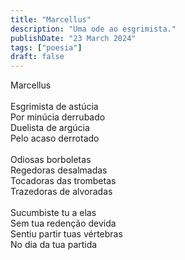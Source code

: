 ```yaml
---
title: "Marcellus"
description: "Uma ode ao esgrimista."
publishDate: "23 March 2024"
tags: ["poesia"]
draft: false
---
```


Marcellus<br>
<br>
Esgrimista de astúcia<br>
Por minúcia derrubado<br>
Duelista de argúcia<br>
Pelo acaso derrotado<br>
<br>
Odiosas borboletas<br>
Regedoras desalmadas<br>
Tocadoras das trombetas<br>
Trazedoras de alvoradas<br>
<br>
Sucumbiste tu a elas<br>
Sem tua redenção devida<br>
Sentiu partir tuas vértebras<br>
No dia da tua partida<br>